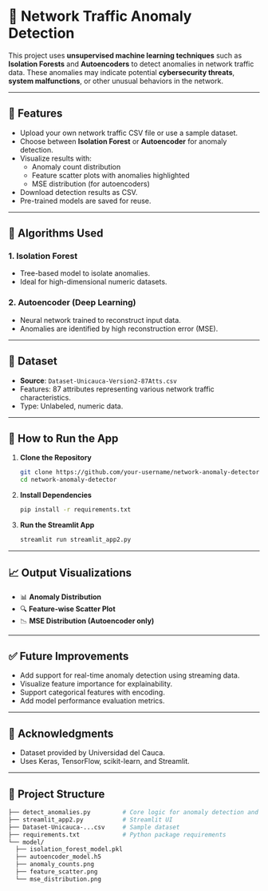 # 🚨 Network Traffic Anomaly Detection

This project uses **unsupervised machine learning techniques** such as **Isolation Forests** and **Autoencoders** to detect anomalies in network traffic data. These anomalies may indicate potential **cybersecurity threats**, **system malfunctions**, or other unusual behaviors in the network.

---

## 📌 Features

- Upload your own network traffic CSV file or use a sample dataset.
- Choose between **Isolation Forest** or **Autoencoder** for anomaly detection.
- Visualize results with:
  - Anomaly count distribution
  - Feature scatter plots with anomalies highlighted
  - MSE distribution (for autoencoders)
- Download detection results as CSV.
- Pre-trained models are saved for reuse.

---

## 🧠 Algorithms Used

### 1. Isolation Forest
- Tree-based model to isolate anomalies.
- Ideal for high-dimensional numeric datasets.

### 2. Autoencoder (Deep Learning)
- Neural network trained to reconstruct input data.
- Anomalies are identified by high reconstruction error (MSE).

---

## 🧪 Dataset

- **Source**: `Dataset-Unicauca-Version2-87Atts.csv`
- Features: 87 attributes representing various network traffic characteristics.
- Type: Unlabeled, numeric data.

---

## 🚀 How to Run the App

1. **Clone the Repository**
   ```bash
   git clone https://github.com/your-username/network-anomaly-detector.git
   cd network-anomaly-detector
2. **Install Dependencies**
   ```bash
   pip install -r requirements.txt
3. **Run the Streamlit App**
   ```bash
   streamlit run streamlit_app2.py

--- 

## 📈 Output Visualizations

- 📊 **Anomaly Distribution**
- 🔍 **Feature-wise Scatter Plot**
- 📉 **MSE Distribution (Autoencoder only)**

---

## ✅ Future Improvements

- Add support for real-time anomaly detection using streaming data.
- Visualize feature importance for explainability.
- Support categorical features with encoding.
- Add model performance evaluation metrics.

---

## 🙌 Acknowledgments

- Dataset provided by Universidad del Cauca.
- Uses Keras, TensorFlow, scikit-learn, and Streamlit.

---
 
## 📂 Project Structure
  ```bash
├── detect_anomalies.py         # Core logic for anomaly detection and plotting
├── streamlit_app2.py           # Streamlit UI
├── Dataset-Unicauca-...csv     # Sample dataset
├── requirements.txt            # Python package requirements
└── model/
    ├── isolation_forest_model.pkl
    ├── autoencoder_model.h5
    ├── anomaly_counts.png
    ├── feature_scatter.png
    └── mse_distribution.png




